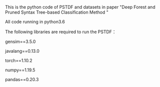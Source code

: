 This is the python code of PSTDF and datasets in paper "Deep Forest and Pruned Syntax Tree-based Classification Method "

All code running in python3.6

The following libraries are required to run the PSTDF：

gensim==3.5.0

javalang==0.13.0

torch==1.10.2

numpy==1.19.5

pandas==0.20.3




